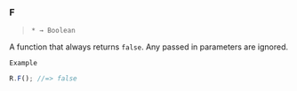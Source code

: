 ### F

> ```* → Boolean```

A function that always returns `false`. Any passed in parameters are ignored.

`Example`

```js
R.F(); //=> false
```